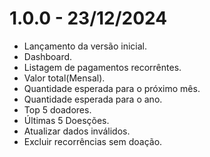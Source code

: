 # 1.0.0 - 23/12/2024
  * Lançamento da versão inicial.
  * Dashboard.
  * Listagem de pagamentos recorrêntes.
  * Valor total(Mensal).
  * Quantidade esperada para o próximo mês.
  * Quantidade esperada para o ano.
  * Top 5 doadores.
  * Últimas 5 Doesções.
  * Atualizar dados inválidos.
  * Excluir recorrências sem doação.
